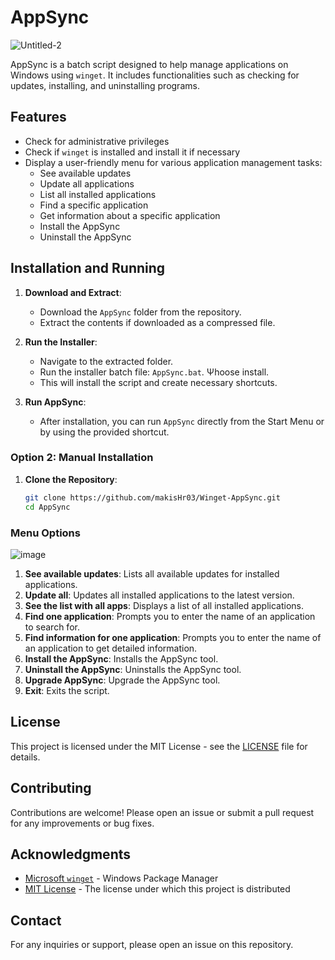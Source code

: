 # AppSync
![Untitled-2](https://github.com/user-attachments/assets/866662a8-8f10-4c10-8c24-36fdfcdd4d61)


AppSync is a batch script designed to help manage applications on Windows using `winget`. It includes functionalities such as checking for updates, installing, and uninstalling programs.

## Features

- Check for administrative privileges
- Check if `winget` is installed and install it if necessary
- Display a user-friendly menu for various application management tasks:
  - See available updates
  - Update all applications
  - List all installed applications
  - Find a specific application
  - Get information about a specific application
  - Install the AppSync
  - Uninstall the AppSync

## Installation and Running

1. **Download and Extract**:
   - Download the `AppSync` folder from the repository.
   - Extract the contents if downloaded as a compressed file.

2. **Run the Installer**:
   - Navigate to the extracted folder.
   - Run the installer batch file: `AppSync.bat`. Ψhoose install.
   - This will install the script and create necessary shortcuts.

3. **Run AppSync**:
   - After installation, you can run `AppSync` directly from the Start Menu or by using the provided shortcut.

### Option 2: Manual Installation

1. **Clone the Repository**:
   ```bash
   git clone https://github.com/makisHr03/Winget-AppSync.git
   cd AppSync


### Menu Options
![image](https://github.com/user-attachments/assets/74fba2e2-0f99-46bd-8397-2dd86615c449)


1. **See available updates**: Lists all available updates for installed applications.
2. **Update all**: Updates all installed applications to the latest version.
3. **See the list with all apps**: Displays a list of all installed applications.
4. **Find one application**: Prompts you to enter the name of an application to search for.
5. **Find information for one application**: Prompts you to enter the name of an application to get detailed information.
6. **Install the AppSync**: Installs the AppSync tool.
7. **Uninstall the AppSync**: Uninstalls the AppSync tool.
8. **Upgrade AppSync**: Upgrade the AppSync tool.
9. **Exit**: Exits the script.

## License

This project is licensed under the MIT License - see the [LICENSE](LICENSE) file for details.

## Contributing

Contributions are welcome! Please open an issue or submit a pull request for any improvements or bug fixes.

## Acknowledgments

- [Microsoft `winget`](https://github.com/microsoft/winget-cli) - Windows Package Manager
- [MIT License](https://opensource.org/licenses/MIT) - The license under which this project is distributed

## Contact

For any inquiries or support, please open an issue on this repository.
